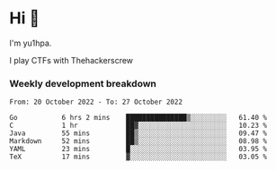 # Hi 👋

I'm yu1hpa.

I play CTFs with Thehackerscrew

### Weekly development breakdown

<!--START_SECTION:waka-->

```text
From: 20 October 2022 - To: 27 October 2022

Go           6 hrs 2 mins    ███████████████▒░░░░░░░░░   61.40 %
C            1 hr            ██▓░░░░░░░░░░░░░░░░░░░░░░   10.23 %
Java         55 mins         ██▒░░░░░░░░░░░░░░░░░░░░░░   09.47 %
Markdown     52 mins         ██▒░░░░░░░░░░░░░░░░░░░░░░   08.98 %
YAML         23 mins         █░░░░░░░░░░░░░░░░░░░░░░░░   03.95 %
TeX          17 mins         ▓░░░░░░░░░░░░░░░░░░░░░░░░   03.05 %
```

<!--END_SECTION:waka-->

